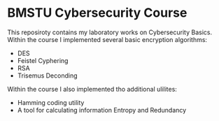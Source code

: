 # BMSTU Cybersecurity Course

This reposiroty contains my laboratory works on Cybersecurity Basics. Within the course I implemented several basic encryption algorithms:
* DES
* Feistel Cyphering
* RSA
* Trisemus Deconding

Within the course I also implemented tho additional ulilites:
* Hamming coding utility
* A tool for calculating information Entropy and Redundancy
